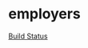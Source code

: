 # employers

[Build Status](http://63.35.1.138:8080/buildStatus/icon?job=docker-app "http://63.35.1.138:8080/job/docker-app/")
